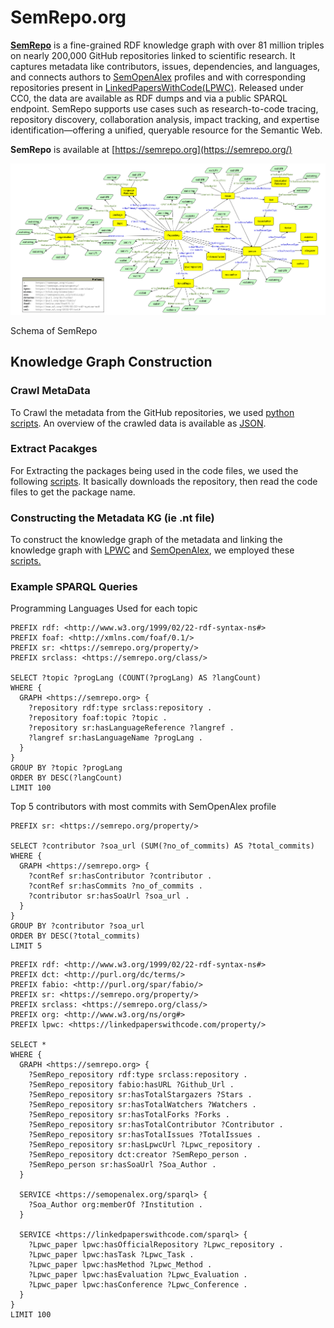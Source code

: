 # SemRepo.org

[**SemRepo**](https://semrepo.org/) is a fine-grained RDF knowledge graph with over 81 million triples on nearly 200,000 GitHub repositories linked to scientific research. It captures metadata like contributors, issues, dependencies, and languages, and connects authors to [SemOpenAlex](https://semopenalex.org/) profiles and with corresponding repositories present in [LinkedPapersWithCode(LPWC)](https://linkedpaperswithcode.com/). Released under CC0, the data are available as RDF dumps and via a public SPARQL endpoint. SemRepo supports use cases such as research-to-code tracing, repository discovery, collaboration analysis, impact tracking, and expertise identification—offering a unified, queryable resource for the Semantic Web.


**SemRepo** is available at [https://semrepo.org](https://semrepo.org/)


![Knowledge Graph Schema](https://raw.githubusercontent.com/abdulrafay97/SemRepo/main/assets/kg-schema.png)


Schema of SemRepo

## Knowledge Graph Construction 

### Crawl MetaData
To Crawl the metadata from the GitHub repositories, we used [python scripts](./crawling-gitHub-metadata). An overview of the crawled data is available as [JSON](./assets/khuangaf_awesome-chart-understanding.json).

### Extract Pacakges
For Extracting the packages being used in the code files, we used the following [scripts](./extract-libraries-from-code). It basically downloads the repository, then read the code files to get the package name.

### Constructing the Metadata KG (ie .nt file)
To construct the knowledge graph of the metadata and linking the knowledge graph with [LPWC](https://linkedpaperswithcode.com) and [SemOpenAlex](https://semopenalex.org/), we employed these [scripts.](./making-repo-metadata-kg)

### Example SPARQL Queries

Programming Languages Used for each topic
```sparql
PREFIX rdf: <http://www.w3.org/1999/02/22-rdf-syntax-ns#>
PREFIX foaf: <http://xmlns.com/foaf/0.1/>
PREFIX sr: <https://semrepo.org/property/>
PREFIX srclass: <https://semrepo.org/class/>

SELECT ?topic ?progLang (COUNT(?progLang) AS ?langCount)
WHERE {
  GRAPH <https://semrepo.org> {
    ?repository rdf:type srclass:repository .
    ?repository foaf:topic ?topic .
    ?repository sr:hasLanguageReference ?langref .
    ?langref sr:hasLanguageName ?progLang .
  }
}
GROUP BY ?topic ?progLang
ORDER BY DESC(?langCount)
LIMIT 100
```

Top 5 contributors with most commits with SemOpenAlex profile
```sparql
PREFIX sr: <https://semrepo.org/property/>

SELECT ?contributor ?soa_url (SUM(?no_of_commits) AS ?total_commits)
WHERE {
  GRAPH <https://semrepo.org> {
    ?contRef sr:hasContributor ?contributor .
    ?contRef sr:hasCommits ?no_of_commits .
    ?contributor sr:hasSoaUrl ?soa_url .
  }
}
GROUP BY ?contributor ?soa_url
ORDER BY DESC(?total_commits)
LIMIT 5
```

```sparql
PREFIX rdf: <http://www.w3.org/1999/02/22-rdf-syntax-ns#>
PREFIX dct: <http://purl.org/dc/terms/>
PREFIX fabio: <http://purl.org/spar/fabio/>
PREFIX sr: <https://semrepo.org/property/>
PREFIX srclass: <https://semrepo.org/class/>
PREFIX org: <http://www.w3.org/ns/org#>
PREFIX lpwc: <https://linkedpaperswithcode.com/property/>

SELECT *
WHERE {
  GRAPH <https://semrepo.org> {
    ?SemRepo_repository rdf:type srclass:repository .
    ?SemRepo_repository fabio:hasURL ?Github_Url .
    ?SemRepo_repository sr:hasTotalStargazers ?Stars .
    ?SemRepo_repository sr:hasTotalWatchers ?Watchers .
    ?SemRepo_repository sr:hasTotalForks ?Forks .
    ?SemRepo_repository sr:hasTotalContributor ?Contributor .
    ?SemRepo_repository sr:hasTotalIssues ?TotalIssues .
    ?SemRepo_repository sr:hasLpwcUrl ?Lpwc_repository .
    ?SemRepo_repository dct:creator ?SemRepo_person .
    ?SemRepo_person sr:hasSoaUrl ?Soa_Author .
  }

  SERVICE <https://semopenalex.org/sparql> {
    ?Soa_Author org:memberOf ?Institution .
  } 

  SERVICE <https://linkedpaperswithcode.com/sparql> {
    ?Lpwc_paper lpwc:hasOfficialRepository ?Lpwc_repository .
    ?Lpwc_paper lpwc:hasTask ?Lpwc_Task .
    ?Lpwc_paper lpwc:hasMethod ?Lpwc_Method .
    ?Lpwc_paper lpwc:hasEvaluation ?Lpwc_Evaluation .
    ?Lpwc_paper lpwc:hasConference ?Lpwc_Conference .
  } 
}
LIMIT 100

